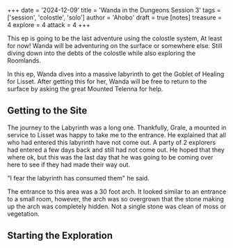 +++
date = '2024-12-09'
title = 'Wanda in the Dungeons Session 3'
tags = ['session', 'colostle', 'solo']
author = 'Ahobo'
draft = true
[notes]
    treasure = 4
    explore = 4
    attack = 4
+++

This ep is going to be the last adventure using the colostle system, At least for now! Wanda will be adventuring on the surface or somewhere else.
Still diving down into the debts of the colostle while also exploring the Roomlands. 

In this ep, Wanda dives into a massive labyrinth to get the Goblet of Healing for Lisset. After getting this for her, Wanda will be free to return to
the surface by asking the great Mounted Telenna for help.

## Getting to the Site

The journey to the Labyrinth was a long one. Thankfully, Grale, a mounted in service to Lisset was happy to take me to the entrance. He explained that
all who had entered this labyrinth have not come out. A party of 2 explorers had entered a few days back and still had not come out. He hoped that they
where ok, but this was the last day that he was going to be coming over here to see if they had made their way out.

"I fear the labyrinth has consumed them" he said.

The entrance to this area was a 30 foot arch. It looked similar to an entrance to a small room, however, the arch was so overgrown that the stone making
up the arch was completely hidden. Not a single stone was clean of moss or vegetation.

## Starting the Exploration

